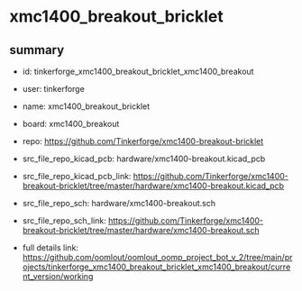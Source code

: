 # xmc1400_breakout_bricklet
 
## summary 
* id: tinkerforge_xmc1400_breakout_bricklet_xmc1400_breakout
* user: tinkerforge
* name: xmc1400_breakout_bricklet
* board: xmc1400_breakout
* repo: https://github.com/Tinkerforge/xmc1400-breakout-bricklet
* src_file_repo_kicad_pcb: hardware/xmc1400-breakout.kicad_pcb
* src_file_repo_kicad_pcb_link: https://github.com/Tinkerforge/xmc1400-breakout-bricklet/tree/master/hardware/xmc1400-breakout.kicad_pcb


* src_file_repo_sch: hardware/xmc1400-breakout.sch
* src_file_repo_sch_link: https://github.com/Tinkerforge/xmc1400-breakout-bricklet/tree/master/hardware/xmc1400-breakout.sch
* full details link: https://github.com/oomlout/oomlout_oomp_project_bot_v_2/tree/main/projects/tinkerforge_xmc1400_breakout_bricklet_xmc1400_breakout/current_version/working  







